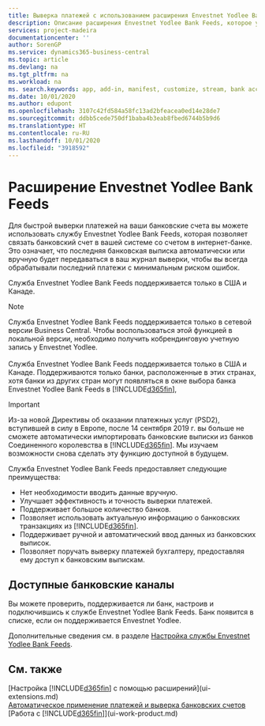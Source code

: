 ```yaml
---
title: Выверка платежей с использованием расширения Envestnet Yodlee Bank Feeds | Документация Майкрософт
description: Описание расширения Envestnet Yodlee Bank Feeds, которое устанавливает связь с банковскими счетами для быстрой выверки банковских платежей.
services: project-madeira
documentationcenter: ''
author: SorenGP
ms.service: dynamics365-business-central
ms.topic: article
ms.devlang: na
ms.tgt_pltfrm: na
ms.workload: na
ms. search.keywords: app, add-in, manifest, customize, stream, bank account link
ms.date: 10/01/2020
ms.author: edupont
ms.openlocfilehash: 3107c42fd584a58fc13ad2bfeacea0ed14e28de7
ms.sourcegitcommit: ddbb5cede750df1baba4b3eab8fbed6744b5b9d6
ms.translationtype: HT
ms.contentlocale: ru-RU
ms.lasthandoff: 10/01/2020
ms.locfileid: "3918592"
---
```

# <a name="the-envestnet-yodlee-bank-feeds-extension"></a>Расширение Envestnet Yodlee Bank Feeds
Для быстрой выверки платежей на ваши банковские счета вы можете использовать службу Envestnet Yodlee Bank Feeds, которая позволяет связать банковский счет в вашей системе со счетом в интернет-банке. Это означает, что последняя банковская выписка автоматически или вручную будет передаваться в ваш журнал выверки, чтобы вы всегда обрабатывали последний платежи с минимальным риском ошибок.

Служба Envestnet Yodlee Bank Feeds поддерживается только в США и Канаде.

> [!NOTE]
> Служба Envestnet Yodlee Bank Feeds поддерживается только в сетевой версии Business Central. Чтобы воспользоваться этой функцией в локальной версии, необходимо получить кобрендинговую учетную запись у Envestnet Yodlee.<br /><br />
> Служба Envestnet Yodlee Bank Feeds поддерживается только в США и Канаде.
> Поддерживаются только банки, расположенные в этих странах, хотя банки из других стран могут появляться в окне выбора банка Envestnet Yodlee Bank Feeds в [!INCLUDE[d365fin](includes/d365fin_md.md)],

> [!IMPORTANT]
> Из-за новой Директивы об оказании платежных услуг (PSD2), вступившей в силу в Европе, после 14 сентября 2019 г. вы больше не сможете автоматически импортировать банковские выписки из банков Соединенного королевства в [!INCLUDE[d365fin](includes/d365fin_md.md)]. Мы изучаем возможности снова сделать эту функцию доступной в будущем.

Служба Envestnet Yodlee Bank Feeds предоставляет следующие преимущества:

* Нет необходимости вводить данные вручную.
* Улучшает эффективность и точность выверки платежей.
* Поддерживает большое количество банков.
* Позволяет использовать актуальную информацию о банковских транзакциях из [!INCLUDE[d365fin](includes/d365fin_md.md)].
* Поддерживает ручной и автоматический ввод данных из банковских выписок.
* Позволяет поручать выверку платежей бухгалтеру, предоставляя ему доступ к банковским выпискам.

## <a name="available-bank-feeds"></a>Доступные банковские каналы
Вы можете проверить, поддерживается ли банк, настроив и подключившись к службе Envestnet Yodlee Bank Feeds. Банк появится в списке, если он поддерживается Envestnet Yodlee.

Дополнительные сведения см. в разделе [Настройка службы Envestnet Yodlee Bank Feeds](bank-how-setup-bank-statement-service.md).

## <a name="see-also"></a>См. также
[Настройка [!INCLUDE[d365fin](includes/d365fin_md.md)] с помощью расширений](ui-extensions.md)    
[Автоматическое применение платежей и выверка банковских счетов](receivables-apply-payments-auto-reconcile-bank-accounts.md)  
[Работа с [!INCLUDE[d365fin](includes/d365fin_md.md)]](ui-work-product.md)
